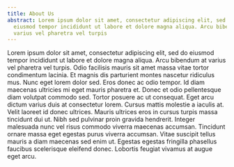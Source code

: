 ```yaml
---
title: About Us
abstract: Lorem ipsum dolor sit amet, consectetur adipiscing elit, sed do
  eiusmod tempor incididunt ut labore et dolore magna aliqua. Arcu bibendum at
  varius vel pharetra vel turpis
---
```

Lorem ipsum dolor sit amet, consectetur adipiscing elit, sed do eiusmod tempor incididunt ut labore et dolore magna aliqua. Arcu bibendum at varius vel pharetra vel turpis. Odio facilisis mauris sit amet massa vitae tortor condimentum lacinia. Et magnis dis parturient montes nascetur ridiculus mus. Nunc eget lorem dolor sed. Eros donec ac odio tempor. Id diam maecenas ultricies mi eget mauris pharetra et. Donec et odio pellentesque diam volutpat commodo sed. Tortor posuere ac ut consequat. Eget arcu dictum varius duis at consectetur lorem. Cursus mattis molestie a iaculis at. Velit laoreet id donec ultrices. Mauris ultrices eros in cursus turpis massa tincidunt dui ut. Nibh sed pulvinar proin gravida hendrerit. Integer malesuada nunc vel risus commodo viverra maecenas accumsan. Tincidunt ornare massa eget egestas purus viverra accumsan. Vitae suscipit tellus mauris a diam maecenas sed enim ut. Egestas egestas fringilla phasellus faucibus scelerisque eleifend donec. Lobortis feugiat vivamus at augue eget arcu.